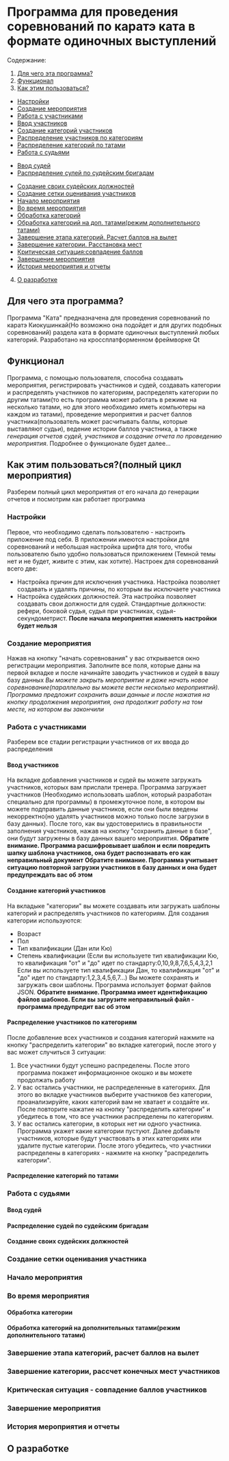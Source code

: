 # Программа для проведения соревнований по каратэ ката в формате одиночных выступлений #

Содержание:
1) [Для чего эта программа?](#1)
2) [Функционал](#2)
3) [Как этим пользоваться?](#3)
* [Настройки](#4)
* [Создание мероприятия](#5)
* [Работа с участниками](#6)
* [Ввод участников](#7)
* [Создание категорий участников](#8)
* [Распределение участников по категориям](#9)
* [Распределение категорий по татами](#10)
* [Работа с судьями](#11)
+ [Ввод судей](#12)
+ [Распределение сулей по судейским бригадам](#13)
* [Создание своих судейских должностей](#14)
* [Создание сетки оценивания участников](#15)
* [Начало мероприятия](#16)
* [Во время мероприятия](#17)
* [Обработка категорий](#18)
* [Обработка категорий на доп. татами(режим дополнительного татами)](#19)
* [Завершение этапа категорий. Расчет баллов на вылет](#20)
* [Завершение категории. Расстановка мест](#21)
* [Критическая ситуация:совпадение баллов](#22)
* [Завершение мероприятия](#23)
* [История мероприятия и отчеты](#24)
4) [О разработке](#25)

## <a name="1">Для чего эта программа?</a> ##
Программа "Ката" предназначена для проведения соревнований по каратэ Киокушинкай(Но возможно она подойдет и для других подобных соревнований) раздела ката в формате одиночных выступлений любых категорий.
Разработано на кроссплатформенном фреймворке Qt
## <a name="2">Функционал</a>
Программа, с помощью пользователя, способна создавать мероприятия, регистрировать участников и судей, создавать категории и распределять участников по категориям, распределять категории по другим татами(то есть программа может работать в режиме на несколько татами, но для этого необходимо иметь компьютеры на каждом из татами), проведение мероприятия и расчет баллов участника(пользователь может расчитывать баллы, которые выставляют судьи), ведение истории баллов участника, а также *генерация отчетов судей, участников и создание отчета по проведению мероприятия*.
Подробнее о функционале будет далее...
## <a name="3">Как этим пользоваться?(полный цикл мероприятия)</a> ##
Разберем полный цикл мероприятия от его начала до генерации отчетов и посмотрим как работает программа
### <a name="4">Настройки</a> ###
Первое, что необходимо сделать пользователю - настроить приложение под себя. В приложении имеются настройки для соревнований и небольшая настройка шрифта для того, чтобы пользователю было удобно пользоваться  приложением (Темной темы нет и не будет, живите с этим, как хотите). Настроек для соревнований всего две:
* Настройка причин для исключения участника. Настройка позволяет создавать и удалять причины, по которым вы исключаете участника
* Настройка судейских должностей. Эта настройка позволяет создавать свои должности для судей. Стандартные должности: рефери, боковой судья, судья при участниках, судья-секундометрист.
**После начала мероприятия изменять настройки будет нельзя**

### <a name="5">Создание мероприятия</a> ###
Нажав на кнопку "начать соревнования" у вас открывается окно регистрации мероприятия. Заполните все поля, которые даны на первой вкладке и после начинайте заводить участников и судей в вашу базу данных
*Вы можете закрыть мероприятие и даже начать новое соревнование(параллельно вы можете вести несколько мероприятий). Программа предложит сохранить ваши данные и после нажатия на кнопку продолжения мероприятия, она продолжит работу на том месте, на котором вы закончили*

### <a name="6">Работа с участниками</a> ###
Разберем все стадии регистрации участников от их ввода до распределения

#### <a name="7">Ввод участников</a> ####
На вкладке добавления участников и судей вы можете загружать участников, которых вам прислали тренера. Программа загружает участников (Необходимо использовать шаблон, который разработан специально для программы) в промежуточное поле, в котором вы можете подправить данные участников, если они были введены некорректно(но удалять участников можно только после загрузки в базу данных). После того, как вы удостоверились в правильности заполнения участников, нажав на кнопку "сохранить данные в базе", они будут загружены в базу данных вашего мероприятия.
**Обратите внимание. Программа расшифровывает шаблон и если повредить шапку шаблона участников, она будет распознавать его как неправильный документ**
**Обратите внимание. Программа учитывает ситуацию повторной загрузки участников в базу данных и она будет предупреждать вас об этом**

#### <a name="8">Создание категорий участников</a> ####
На вкладыке "категории" вы можете создавать или загружать шаблоны категорий и распределять участников по категориям.
Для создания категории используются:
* Возраст
* Пол
* Тип квалификации (Дан или Кю)
* Степень квалификации (Если вы используете тип квалификации Кю, то квалификация "от" и "до" идет по стандарту:0,10,9,8,7,6,5,4,3,2,1
Если вы используете тип квалификации Дан, то квалификация "от" и "до" идет по стандарту:1,2,3,4,5,6,7...)
Вы можете сохранять и загружать свои шаблоны. Программа использует формат файлов JSON.
**Обратите внимание. Программа имеет идентификацию файлов шабонов. Если вы загрузите неправильный файл - программа предупредит вас об этом**

#### <a name="9">Распределение участников по категориям</a> ####
После добавление всех участников и создания категорий нажмите на кнопку "распределить категории" во вкладке категорий, после этого у вас может случиться 3 ситуации:
1) Все участники будут успешно распределены. После этого программа покажет информационное окошко и вы можете продолжать работу
2) У вас остались участники, не распределенные в категориях. Для этого во вкладке участников выберите участников без категории, проанализируйте, каких категорий вам не хватает и создайте их. После повторите нажатие на кнопку "распределить категории" и убедитесь в том, что все участники распределены по категориям.
3) У вас остались категории, в которых нет ни одного участника. Программа укажет какие категории пустуют. Далее добавьте участников, которые будут участвовать в этих категориях или удалите пустые категории. После этого убедитесь, что участники распределены в категориях - нажмите на кнопку "распределить категории".

#### <a name="10">Распределение категорий по татами</a> ####

### <a name="11">Работа с судьями</a> ###
#### <a name="12">Ввод судей</a> ####
#### <a name="13">Распределение судей по судейским бригадам</a> ####
#### <a name="14">Создание своих судейских должностей</a> ####

### <a name="15">Создание сетки оценивания участника</a> ###

### <a name="16">Начало мероприятия</a> ###

### <a name="17">Во время мероприятия</a> ###
#### <a name="18">Обработка категории</a> ####
#### <a name="19">Обработка категорий на дополнительных татами(режим дополнительного татами)</a> ####
### <a name="20">Завершение этапа категорий, расчет баллов на вылет</a> ###
### <a name="21">Завершение категории, рассчет конечных мест участников</a> ###
### <a name="22">Критическая ситуация - совпадение баллов участников</a> ###
### <a name="23">Завершение мероприятия</a> ###
### <a name="24">История мероприятия и отчеты</a> ###

## <a name = "25">О разработке</a> ##
